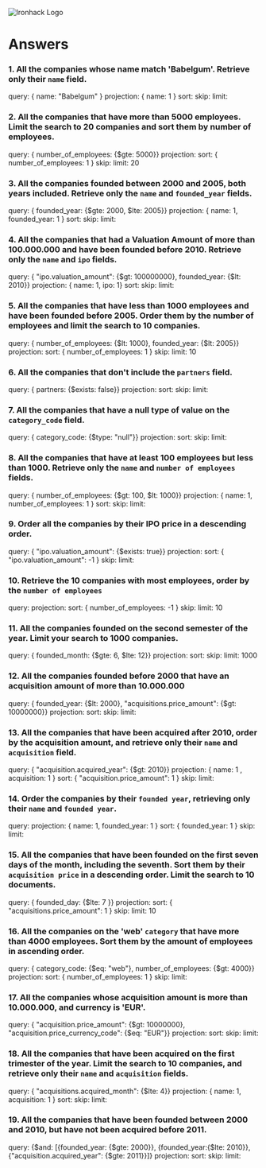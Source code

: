 ![Ironhack Logo](https://i.imgur.com/1QgrNNw.png)

# Answers

### 1. All the companies whose name match 'Babelgum'. Retrieve only their `name` field.

query: { name: "Babelgum" }
projection: { name: 1 }
sort:
skip:
limit:

### 2. All the companies that have more than 5000 employees. Limit the search to 20 companies and sort them by **number of employees**.

query: { number_of_employees: {$gte: 5000}}
projection:
sort: { number_of_employees: 1 }
skip:
limit: 20

### 3. All the companies founded between 2000 and 2005, both years included. Retrieve only the `name` and `founded_year` fields.

query: { founded_year: {$gte: 2000, $lte: 2005}}
projection: { name: 1, founded_year: 1 }
sort:
skip:
limit:

### 4. All the companies that had a Valuation Amount of more than 100.000.000 and have been founded before 2010. Retrieve only the `name` and `ipo` fields.

query: { "ipo.valuation_amount": {$gt: 100000000}, founded_year: {$lt: 2010}}
projection: { name: 1, ipo: 1}
sort:
skip:
limit:

### 5. All the companies that have less than 1000 employees and have been founded before 2005. Order them by the number of employees and limit the search to 10 companies.

query: { number_of_employees: {$lt: 1000}, founded_year: {$lt: 2005}}
projection:
sort: { number_of_employees: 1 }
skip:
limit: 10

### 6. All the companies that don't include the `partners` field.

query: { partners: {$exists: false}}
projection:
sort:
skip:
limit:

### 7. All the companies that have a null type of value on the `category_code` field.

query: { category_code: {$type: "null"}}
projection:
sort:
skip:
limit:

### 8. All the companies that have at least 100 employees but less than 1000. Retrieve only the `name` and `number of employees` fields.

query: { number_of_employees: {$gt: 100, $lt: 1000}}
projection: { name: 1, number_of_employees: 1 }
sort:
skip:
limit:

### 9. Order all the companies by their IPO price in a descending order.

query: { "ipo.valuation_amount": {$exists: true}}
projection:
sort: { "ipo.valuation_amount": -1 }
skip:
limit:

### 10. Retrieve the 10 companies with most employees, order by the `number of employees`

query:
projection:
sort: { number_of_employees: -1 }
skip:
limit: 10

### 11. All the companies founded on the second semester of the year. Limit your search to 1000 companies.

query: { founded_month: {$gte: 6, $lte: 12}}
projection:
sort:
skip:
limit: 1000

### 12. All the companies founded before 2000 that have an acquisition amount of more than 10.000.000

query: { founded_year: {$lt: 2000}, "acquisitions.price_amount": {$gt: 10000000}}
projection:
sort:
skip:
limit:

### 13. All the companies that have been acquired after 2010, order by the acquisition amount, and retrieve only their `name` and `acquisition` field.

query: { "acquisition.acquired_year": {$gt: 2010}}
projection: { name: 1 , acquisition: 1 }
sort: { "acquisition.price_amount": 1 }
skip:
limit:

### 14. Order the companies by their `founded year`, retrieving only their `name` and `founded year`.

query:
projection: { name: 1, founded_year: 1 }
sort: { founded_year: 1 }
skip:
limit:

### 15. All the companies that have been founded on the first seven days of the month, including the seventh. Sort them by their `acquisition price` in a descending order. Limit the search to 10 documents.

query: { founded_day: {$lte: 7 }}
projection:
sort: { "acquisitions.price_amount": 1 }
skip:
limit: 10

### 16. All the companies on the 'web' `category` that have more than 4000 employees. Sort them by the amount of employees in ascending order.

query: { category_code: {$eq: "web"}, number_of_employees: {$gt: 4000}}
projection:
sort: { number_of_employees: 1 }
skip:
limit:

### 17. All the companies whose acquisition amount is more than 10.000.000, and currency is 'EUR'.

query: { "acquisition.price_amount": {$gt: 10000000}, "acquisition.price_currency_code": {$eq: "EUR"}}
projection:
sort:
skip:
limit:

### 18. All the companies that have been acquired on the first trimester of the year. Limit the search to 10 companies, and retrieve only their `name` and `acquisition` fields.

query: { "acquisitions.acquired_month": {$lte: 4}}
projection: { name: 1, acquisition: 1 }
sort:
skip:
limit:

### 19. All the companies that have been founded between 2000 and 2010, but have not been acquired before 2011.

query: {$and: [{founded_year: {$gte: 2000}}, {founded_year:{$lte: 2010}}, {"acquisition.acquired_year": {$gte: 2011}}]}
projection:
sort:
skip:
limit:

